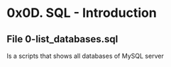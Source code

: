 # 0x0D. SQL - Introduction

## File 0-list_databases.sql
Is a scripts that shows all databases of MySQL server
